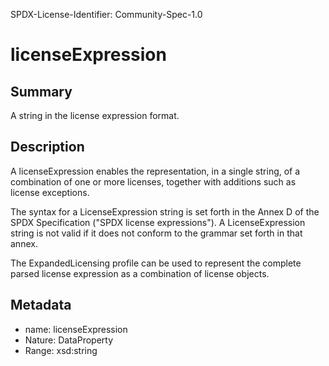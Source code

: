SPDX-License-Identifier: Community-Spec-1.0

# licenseExpression

## Summary

A string in the license expression format.

## Description

A licenseExpression enables the representation, in a single string, of a
combination of one or more licenses, together with additions such as license
exceptions.

The syntax for a LicenseExpression string is set forth in the Annex D
of the SPDX Specification ("SPDX license expressions"). A LicenseExpression string is
not valid if it does not conform to the grammar set forth in that annex.

The ExpandedLicensing profile can be used to represent the complete parsed
license expression as a combination of license objects.

## Metadata

- name: licenseExpression
- Nature: DataProperty
- Range: xsd:string
